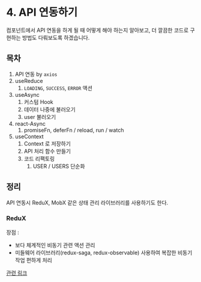 # 4. API 연동하기

컴포넌트에서 API 연동을 하게 될 때 어떻게 해야 하는지 알아보고, 더 깔끔한 코드로 구현하는 방법도 다뤄보도록 하겠습니다.

## 목차

1. API 연동 by `axios`
2. useReduce
   1. `LOADING`, `SUCCESS`, `ERROR` 액션
3. useAsync
   1. 커스텀 Hook
   2. 데이터 나중에 불러오기
   3. user 불러오기
4. react-Async
   1. promiseFn, deferFn / reload, run / watch
5. useContext
   1. Context 로 저장하기
   2. API 처리 함수 만들기
   3. 코드 리팩토링
      1. USER / USERS 단순화

## 정리

API 연동시 ReduX, MobX 같은 상태 관리 라이브러리를 사용하기도 한다.

### ReduX

장점 : 

* 보다 체계적인 비동기 관련 액션 관리
* 미들웨어 라이브러리(redux-saga, redux-observable) 사용하여 복잡한 비동기 작업 편하게 처리

[관련 링크](https://velog.io/@velopert/series/redux-or-mobx)